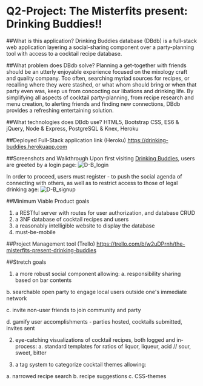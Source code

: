 
# Q2-Project: The Misterfits present: Drinking Buddies!!

##What is this application?
Drinking Buddies database (DBdb) is a full-stack web application layering a social-sharing component over a party-planning tool with access to a cocktail recipe database.

##What problem does DBdb solve?
Planning a get-together with friends should be an utterly enjoyable experience focused on the mixology craft and quality company. Too often, searching myriad sources for recipes, or recalling where they were stashed, or what whom should bring or when that party even was, keep us from concocting our libations and drinking life. By simplifying all aspects of cocktail party-planning, from recipe research and menu creation, to alerting friends and finding new connections, DBdb provides a refreshing entertaining solution.

##What technologies does DBdb use?
HTML5, Bootstrap CSS, ES6 & jQuery, Node & Express, PostgreSQL & Knex, Heroku

##Deployed Full-Stack application link (Heroku)
<https://drinking-buddies.herokuapp.com>

##Screenshots and Walkthrough
Upon first visiting [Drinking Buddies](https://drinking-buddies.herokuapp.com), users are greeted by a login page:
![D-B_login](screenshots/1-login.png)


In order to proceed, users must register - to push the social agenda of connecting with others, as well as to restrict access to those of legal drinking age:
![D-B_signup](screenshots/2-signup.png)




##Minimum Viable Product goals
1. a RESTful server with routes for user authorization, and database CRUD
2. a 3NF database of cocktail recipes and users
3. a reasonably intelligible website to display the database
4. must-be-mobile

##Project Management tool (Trello)
<https://trello.com/b/w2uDPrnh/the-misterfits-present-drinking-buddies>

##Stretch goals
1. a more robust social component allowing:
  a. responsibility sharing based on bar contents

  b. searchable open party to engage local users outside one's immediate network

  c. invite non-user friends to join community and party
  
  d. gamify user accomplishments - parties hosted, cocktails submitted, invites sent


2. eye-catching visualizations of cocktail recipes, both logged and in-process:
  a. standard templates for ratios of liquor, liqueur, acid // sour, sweet, bitter


3. a tag system to categorize cocktail themes allowing:

  a. narrowed recipe search
  b. recipe suggestions
  c. CSS-themes
